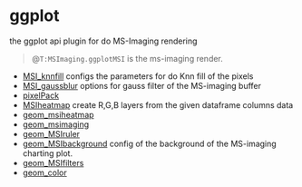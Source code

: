 # ggplot

the ggplot api plugin for do MS-Imaging rendering
> @``T:MSImaging.ggplotMSI`` is the ms-imaging render.

+ [MSI_knnfill](ggplot/MSI_knnfill.1) configs the parameters for do Knn fill of the pixels
+ [MSI_gaussblur](ggplot/MSI_gaussblur.1) options for gauss filter of the MS-imaging buffer
+ [pixelPack](ggplot/pixelPack.1) 
+ [MSIheatmap](ggplot/MSIheatmap.1) create R,G,B layers from the given dataframe columns data
+ [geom_msiheatmap](ggplot/geom_msiheatmap.1) 
+ [geom_msimaging](ggplot/geom_msimaging.1) 
+ [geom_MSIruler](ggplot/geom_MSIruler.1) 
+ [geom_MSIbackground](ggplot/geom_MSIbackground.1) config of the background of the MS-imaging charting plot.
+ [geom_MSIfilters](ggplot/geom_MSIfilters.1) 
+ [geom_color](ggplot/geom_color.1) 
